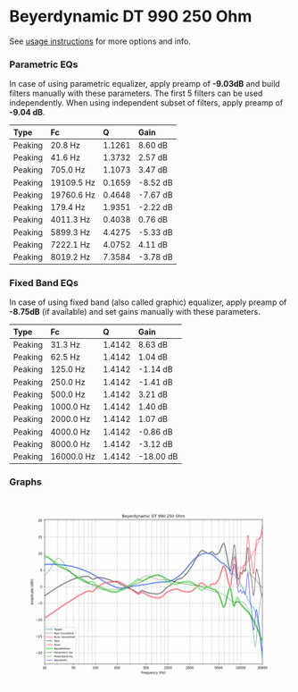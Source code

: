 # Beyerdynamic DT 990 250 Ohm
See [usage instructions](https://github.com/jaakkopasanen/AutoEq#usage) for more options and info.

### Parametric EQs
In case of using parametric equalizer, apply preamp of **-9.03dB** and build filters manually
with these parameters. The first 5 filters can be used independently.
When using independent subset of filters, apply preamp of **-9.04 dB**.

| Type    | Fc         |      Q | Gain     |
|:--------|:-----------|:-------|:---------|
| Peaking | 20.8 Hz    | 1.1261 | 8.60 dB  |
| Peaking | 41.6 Hz    | 1.3732 | 2.57 dB  |
| Peaking | 705.0 Hz   | 1.1073 | 3.47 dB  |
| Peaking | 19109.5 Hz | 0.1659 | -8.52 dB |
| Peaking | 19760.6 Hz | 0.4648 | -7.67 dB |
| Peaking | 179.4 Hz   | 1.9351 | -2.22 dB |
| Peaking | 4011.3 Hz  | 0.4038 | 0.76 dB  |
| Peaking | 5899.3 Hz  | 4.4275 | -5.33 dB |
| Peaking | 7222.1 Hz  | 4.0752 | 4.11 dB  |
| Peaking | 8019.2 Hz  | 7.3584 | -3.78 dB |

### Fixed Band EQs
In case of using fixed band (also called graphic) equalizer, apply preamp of **-8.75dB**
(if available) and set gains manually with these parameters.

| Type    | Fc         |      Q | Gain      |
|:--------|:-----------|:-------|:----------|
| Peaking | 31.3 Hz    | 1.4142 | 8.63 dB   |
| Peaking | 62.5 Hz    | 1.4142 | 1.04 dB   |
| Peaking | 125.0 Hz   | 1.4142 | -1.14 dB  |
| Peaking | 250.0 Hz   | 1.4142 | -1.41 dB  |
| Peaking | 500.0 Hz   | 1.4142 | 3.21 dB   |
| Peaking | 1000.0 Hz  | 1.4142 | 1.40 dB   |
| Peaking | 2000.0 Hz  | 1.4142 | 1.07 dB   |
| Peaking | 4000.0 Hz  | 1.4142 | -0.86 dB  |
| Peaking | 8000.0 Hz  | 1.4142 | -3.12 dB  |
| Peaking | 16000.0 Hz | 1.4142 | -18.00 dB |

### Graphs
![](./Beyerdynamic%20DT%20990%20250%20Ohm.png)